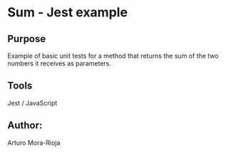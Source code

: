 # Sum - Jest example

## Purpose
Example of basic unit tests for a method that returns the sum of the two numbers it receives as parameters.

## Tools
Jest / JavaScript

## Author:
Arturo Mora-Rioja